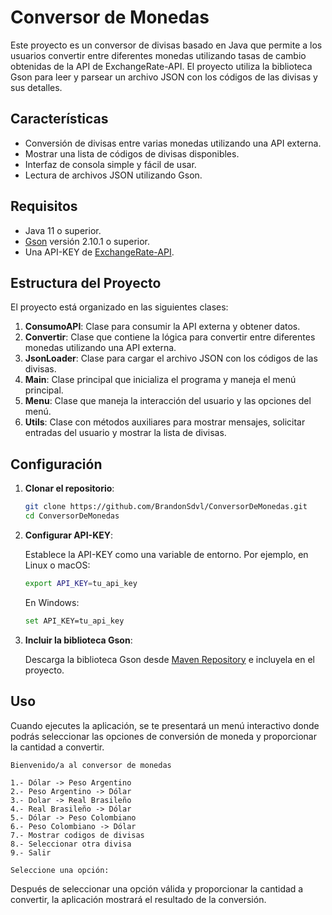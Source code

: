 # Conversor de Monedas

Este proyecto es un conversor de divisas basado en Java que permite a los usuarios convertir entre diferentes monedas utilizando tasas de cambio obtenidas de la API de ExchangeRate-API. El proyecto utiliza la biblioteca Gson para leer y parsear un archivo JSON con los códigos de las divisas y sus detalles.

## Características

- Conversión de divisas entre varias monedas utilizando una API externa.
- Mostrar una lista de códigos de divisas disponibles.
- Interfaz de consola simple y fácil de usar.
- Lectura de archivos JSON utilizando Gson.

## Requisitos

- Java 11 o superior.
- [Gson](https://github.com/google/gson) versión 2.10.1 o superior.
- Una API-KEY de [ExchangeRate-API](https://www.exchangerate-api.com/).

## Estructura del Proyecto

El proyecto está organizado en las siguientes clases:

1. **ConsumoAPI**: Clase para consumir la API externa y obtener datos.
2. **Convertir**: Clase que contiene la lógica para convertir entre diferentes monedas utilizando una API externa.
3. **JsonLoader**: Clase para cargar el archivo JSON con los códigos de las divisas.
4. **Main**: Clase principal que inicializa el programa y maneja el menú principal.
5. **Menu**: Clase que maneja la interacción del usuario y las opciones del menú.
6. **Utils**: Clase con métodos auxiliares para mostrar mensajes, solicitar entradas del usuario y mostrar la lista de divisas.

## Configuración

1. **Clonar el repositorio**:

    ```sh
    git clone https://github.com/BrandonSdvl/ConversorDeMonedas.git
    cd ConversorDeMonedas
    ```

2. **Configurar API-KEY**:

    Establece la API-KEY como una variable de entorno. Por ejemplo, en Linux o macOS:

    ```sh
    export API_KEY=tu_api_key
    ```

    En Windows:

    ```sh
    set API_KEY=tu_api_key
    ```
3. **Incluir la biblioteca Gson**:

    Descarga la biblioteca Gson desde [Maven Repository](https://mvnrepository.com/artifact/com.google.code.gson/gson/2.10.1) e incluyela en el proyecto.
    
## Uso

Cuando ejecutes la aplicación, se te presentará un menú interactivo donde podrás seleccionar las opciones de conversión de moneda y proporcionar la cantidad a convertir.

```text
Bienvenido/a al conversor de monedas

1.- Dólar -> Peso Argentino
2.- Peso Argentino -> Dólar
3.- Dolar -> Real Brasileño
4.- Real Brasileño -> Dólar
5.- Dólar -> Peso Colombiano
6.- Peso Colombiano -> Dólar
7.- Mostrar codigos de divisas
8.- Seleccionar otra divisa
9.- Salir

Seleccione una opción:
```
Después de seleccionar una opción válida y proporcionar la cantidad a convertir, la aplicación mostrará el resultado de la conversión.


